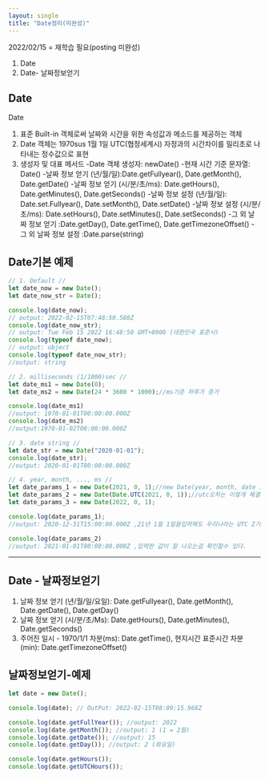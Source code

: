 ```yaml
---
layout: single
title: "Date정리(미완성)"
---
```


2022/02/15 = 재학습 필요(posting 미완성)

1. Date
2. Date- 날짜정보얻기

## Date
Date
1. 표준 Built-in 객체로써 날짜와 시간을 위한 속성값과 메소드를 제공하는 객체
2. Date 객체는 1970sus 1월 1일 UTC(협정세계시) 자정과의 시간차이를 밀리초로 나타내는 정수값으로 표현
3. 생성자 및 대표 메서드
    -Date 객체 생성자: newDate()
    -현재 시간 기준 문자열: Date()
    -날짜 정보 얻기 (년/월/일):Date.getFullyear(), Date.getMonth(), Date.getDate()
    -날짜 정보 얻기 (시/분/초/ms): Date.getHours(), Date.getMinutes(), Date.getSeconds()
    -날짜 정보 설정 (년/월/일): Date.set.Fullyear(), Date.setMonth(), Date.setDate()
    -날짜 정보 설정 (시/분/초/ms): Date.setHours(), Date.setMinutes(), Date.setSeconds()
    -그 외 날짜 정보 얻기 :Date.getDay(), Date.getTime(), Date.getTimezoneOffset()
    -그 외 날짜 정보 설정 :Date.parse(string)
## Date기본 예제
```javascript
// 1. Default //
let date_now = new Date();
let date_now_str = Date();

console.log(date_now);
// output: 2022-02-15T07:48:50.588Z
console.log(date_now_str);
// output: Tue Feb 15 2022 16:48:50 GMT+0900 (대한민국 표준시)
console.log(typeof date_now);
// output: object
console.log(typeof date_now_str);
//output: string

// 2. milliseconds (1/1000)sec //
let date_ms1 = new Date(0);
let date_ms2 = new Date(24 * 3600 * 1000);//ms기준 하루가 증가

console.log(date_ms1)
//output: 1970-01-01T00:00:00.000Z
console.log(date_ms2)
//output:1970-01-02T00:00:00.000Z

// 3. date string //
let date_str = new Date("2020-01-01");
console.log(date_str);
//output: 2020-01-01T00:00:00.000Z

// 4. year, month, ..., ms //
let date_params_1 = new Date(2021, 0, 1);//new Date(year, month, date )이고 0이 1월 11이 12월이다.
let date_params_2 = new Date(Date.UTC(2021, 0, 1));//utc오차는 이렇게 해결하면 된다.
let date_params_3 = new Date(2022, 0, 1);

console.log(date_params_1);
//output: 2020-12-31T15:00:00.000Z ,21년 1월 1일을입력해도 우리나라는 UTC Z기준 +9이기 때문에 이렇게 출력된다.

console.log(date_params_2)
//output: 2021-01-01T00:00:00.000Z ,입력한 값이 잘 나오는걸 확인할수 있다.
```

***

## Date - 날짜정보얻기
1. 날짜 정보 얻기 (년/월/일/요일): Date.getFullyear(), Date.getMonth(), Date.getDate(), Date.getDay()
2. 날짜 정보 얻기 (시/분/초/Ms): Date.getHours(), Date.getMinutes(), Date.getSeconds()
3. 주어진 일시 - 1970/1/1 차분(ms): Date.getTime(), 현지시간 표준시간 차분(min): Date.getTimezoneOffset()

## 날짜정보얻기-예제
```javascript
let date = new Date();

console.log(date); // OutPut: 2022-02-15T08:09:15.968Z

console.log(date.getFullYear()); //output: 2022
console.log(date.getMonth()); //output: 1 (1 = 2월)
console.log(date.getDate()); //output: 15
console.log(date.getDay()); //output: 2 (화요일)

console.log(date.getHours());
console.log(date.getUTCHours());
```
